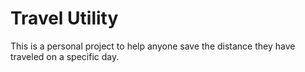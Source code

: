 # Travel Utility

This is a personal project to help anyone save the distance they have traveled on a specific day.